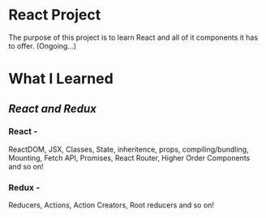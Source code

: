 # React Project
The purpose of this project is to learn React and all of it components it has to offer. (Ongoing...)

# What I Learned
## *React and Redux*

### React - 
ReactDOM, JSX, Classes, State, inheritence, props, compiling/bundling, Mounting, Fetch API, Promises, React Router, Higher Order Components and so on!

### Redux - 
Reducers, Actions, Action Creators, Root reducers and so on!

